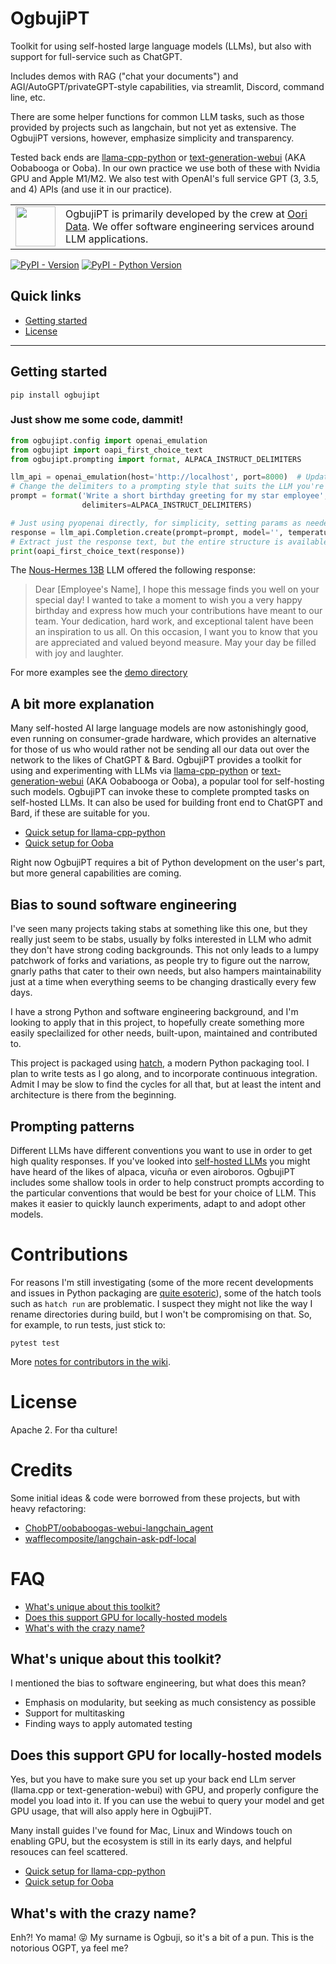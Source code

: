 # OgbujiPT

Toolkit for using self-hosted large language models (LLMs), but also with support for full-service such as ChatGPT.

Includes demos with RAG ("chat your documents") and AGI/AutoGPT/privateGPT-style capabilities, via streamlit, Discord, command line, etc.

There are some helper functions for common LLM tasks, such as those provided by
projects such as langchain, but not yet as extensive. The OgbujiPT versions,
however, emphasize simplicity and transparency.

Tested back ends are [llama-cpp-python](https://github.com/abetlen/llama-cpp-python) or [text-generation-webui](https://github.com/oobabooga/text-generation-webui) (AKA Oobabooga or Ooba). In our own practice we use both of these with Nvidia GPU and Apple M1/M2. We also test with OpenAI's full service GPT (3, 3.5, and 4) APIs (and use it in our practice).

<table><tr>
  <td><a href="https://oori.dev/"><img src="https://oori.dev/assets/images/image02.png" width="64" /></a></td>
  <td>OgbujiPT is primarily developed by the crew at <a href="https://oori.dev/">Oori Data</a>. We offer software engineering services around LLM applications.</td>
</tr></table>

[![PyPI - Version](https://img.shields.io/pypi/v/ogbujipt.svg)](https://pypi.org/project/ogbujipt)
[![PyPI - Python Version](https://img.shields.io/pypi/pyversions/ogbujipt.svg)](https://pypi.org/project/ogbujipt)

## Quick links

- [Getting started](#getting-started)
- [License](#license)

-----

## Getting started

```console
pip install ogbujipt
```

### Just show me some code, dammit!

```py
from ogbujipt.config import openai_emulation
from ogbujipt import oapi_first_choice_text
from ogbujipt.prompting import format, ALPACA_INSTRUCT_DELIMITERS

llm_api = openai_emulation(host='http://localhost', port=8000)  # Update with your LLM host
# Change the delimiters to a prompting style that suits the LLM you're using
prompt = format('Write a short birthday greeting for my star employee',
                delimiters=ALPACA_INSTRUCT_DELIMITERS)

# Just using pyopenai directly, for simplicity, setting params as needed
response = llm_api.Completion.create(prompt=prompt, model='', temperature=0.1, max_tokens=100)
# Extract just the response text, but the entire structure is available
print(oapi_first_choice_text(response))
```

The [Nous-Hermes 13B](https://huggingface.co/TheBloke/Nous-Hermes-13B-GGML) LLM offered the following response:

> Dear [Employee's Name],
> I hope this message finds you well on your special day! I wanted to take a moment to wish you a very happy birthday and express how much your contributions have meant to our team. Your dedication, hard work, and exceptional talent have been an inspiration to us all.
> On this occasion, I want you to know that you are appreciated and valued beyond measure. May your day be filled with joy and laughter.

For more examples see the [demo directory](https://github.com/uogbuji/OgbujiPT/tree/main/demo)

## A bit more explanation

Many self-hosted AI large language models are now astonishingly good, even running on consumer-grade hardware, which provides an alternative for those of us who would rather not be sending all our data out over the network to the likes of ChatGPT & Bard. OgbujiPT provides a toolkit for using and experimenting with LLMs via [llama-cpp-python](https://github.com/abetlen/llama-cpp-python) or [text-generation-webui](https://github.com/oobabooga/text-generation-webui) (AKA Oobabooga or Ooba), a popular tool for self-hosting such models. OgbujiPT can invoke these to complete prompted tasks on self-hosted LLMs. It can also be used for
building front end to ChatGPT and Bard, if these are suitable for you.

* [Quick setup for llama-cpp-python](https://github.com/uogbuji/OgbujiPT/wiki/Quick-setup-for-llama-cpp-python-backend)
* [Quick setup for Ooba](https://github.com/uogbuji/OgbujiPT/wiki/Quick-setup-for-text-generation-webui-(Ooba)-backend)

Right now OgbujiPT requires a bit of Python development on the user's part, but more general capabilities are coming.

## Bias to sound software engineering

I've seen many projects taking stabs at something like this one, but they really just seem to be stabs, usually by folks interested in LLM who admit they don't have strong coding backgrounds. This not only leads to a lumpy patchwork of forks and variations, as people try to figure out the narrow, gnarly paths that cater to their own needs, but also hampers maintainability just at a time when everything seems to be changing drastically every few days.

I have a strong Python and software engineering background, and I'm looking to apply that in this project, to hopefully create something more easily speclailized for other needs, built-upon, maintained and contributed to.

This project is packaged using [hatch](https://hatch.pypa.io/), a modern Python packaging tool. I plan to write tests as I go along, and to incorporate continuous integration. Admit I may be slow to find the cycles for all that, but at least the intent and architecture is there from the beginning.

## Prompting patterns

Different LLMs have different conventions you want to use in order to get high
quality responses. If you've looked into [self-hosted LLMs](https://huggingface.co/spaces/HuggingFaceH4/open_llm_leaderboard) you might have heard
of the likes of alpaca, vicuña or even airoboros. OgbujiPT includes some shallow
tools in order to help construct prompts according to the particular conventions
that would be best for your choice of LLM. This makes it easier to quickly launch
experiments, adapt to and adopt other models.

# Contributions

For reasons I'm still investigating (some of the more recent developments and issues in Python packaging are [quite esoteric](https://chriswarrick.com/blog/2023/01/15/how-to-improve-python-packaging/)), some of the hatch tools such as `hatch run` are problematic. I suspect they might not like the way I rename directories during build, but I won't be compromising on that. So, for example, to run tests, just stick to:

```shell
pytest test
```

More [notes for contributors in the wiki](https://github.com/uogbuji/OgbujiPT/wiki/Notes-for-contributors).

# License

Apache 2. For tha culture!

# Credits

Some initial ideas & code were borrowed from these projects, but with heavy refactoring:

* [ChobPT/oobaboogas-webui-langchain_agent](https://github.com/ChobPT/oobaboogas-webui-langchain_agent)
* [wafflecomposite/langchain-ask-pdf-local](https://github.com/wafflecomposite/langchain-ask-pdf-local)

# FAQ

- [What's unique about this toolkit?](#whats-unique-about-this-toolkit)
- [Does this support GPU for locally-hosted models](#does-this-support-gpu-for-locally-hosted-models)
- [What's with the crazy name?](#whats-with-the-crazy-name)

## What's unique about this toolkit?

I mentioned the bias to software engineering, but what does this mean?

* Emphasis on modularity, but seeking as much consistency as possible
* Support for multitasking
* Finding ways to apply automated testing

## Does this support GPU for locally-hosted models

Yes, but you have to make sure you set up your back end LLm server (llama.cpp or text-generation-webui) with GPU, and properly configure the model you load into it. If you can use the webui to query your model and get GPU usage, that will also apply here in OgbujiPT.

Many install guides I've found for Mac, Linux and Windows touch on enabling GPU, but the ecosystem is still in its early days, and helpful resouces can feel scattered.

* [Quick setup for llama-cpp-python](https://github.com/uogbuji/OgbujiPT/wiki/Quick-setup-for-llama-cpp-python-backend)
* [Quick setup for Ooba](https://github.com/uogbuji/OgbujiPT/wiki/Quick-setup-for-text-generation-webui-(Ooba)-backend)

## What's with the crazy name?

Enh?! Yo mama! 😝 My surname is Ogbuji, so it's a bit of a pun.
This is the notorious OGPT, ya feel me?
